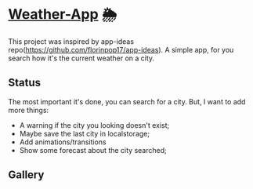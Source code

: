 # [Weather-App](https://1-weather-app.netlify.app/) 🌦

This project was inspired by app-ideas repo(https://github.com/florinpop17/app-ideas). A simple app, for you search how it's the current weather on a city. 

## Status
The most important it's done, you can search for a city. But, I want to add more things:
* A warning if the city you looking doesn't exist;
* Maybe save the last city in localstorage;
* Add animations/transitions
* Show some forecast about the city searched;

## Gallery
